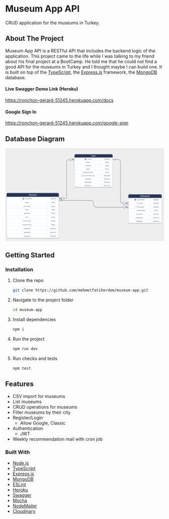 # Museum App API

CRUD application for the museums in Turkey.

<!-- ABOUT THE PROJECT -->
## About The Project

Museum App API is a RESTful API that includes the backend logic of the application. This project came to the life while I was talking to my friend about his final project at a BootCamp. He told me that he could not find a good API for the museums in Turkey and I thought maybe I can build one. It is built on top of the [TypeScript](https://www.typescriptlang.org/), the [Express.js](https://expressjs.com/) framework, the [MongoDB](https://www.mongodb.com/) database.

#### Live Swagger Demo Link (Heroku)
https://ronchon-gerard-51245.herokuapp.com/docs

#### Google Sign In
https://ronchon-gerard-51245.herokuapp.com/google-sign

## Database Diagram

![Database](src/assets/database.png)

<!-- GETTING STARTED -->

## Getting Started


### Installation

1. Clone the repo
   ```sh
   git clone https://github.com/mehmetfatiherdem/museum-app.git
   ```
2. Navigate to the project folder

   ```sh
   cd museum-app
   ```

3. Install dependencies
   ```sh
   npm i
   ```
4. Run the project
   ```sh
   npm run dev
   ```
5. Run checks and tests
   ```sh
   npm test
   ```

## Features

- CSV import for museums
- List museums
- CRUD operations for museums
- Filter museums by their city
- Register/Login
  - Allow Google, Classic
- Authentication
  - JWT
- Weekly recommendation mail with cron job

### Built With

- [Node.js](https://nodejs.org/en/)
- [TypeScript](https://www.typescriptlang.org/)
- [Express.js](https://expressjs.com/)
- [MongoDB](https://www.mongodb.com/)
- [ESLint](https://eslint.org/)
- [Heroku](https://www.heroku.com/)
- [Swagger](https://swagger.io/)
- [Mocha](https://mochajs.org/)
- [NodeMailer](https://nodemailer.com/about/)
- [Cloudinary](https://cloudinary.com/)
